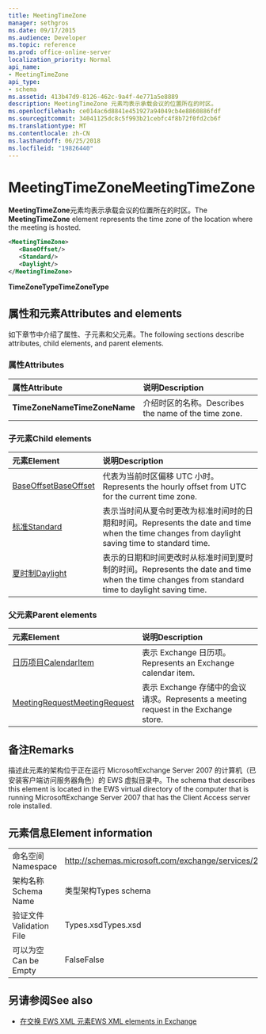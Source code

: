 ```yaml
---
title: MeetingTimeZone
manager: sethgros
ms.date: 09/17/2015
ms.audience: Developer
ms.topic: reference
ms.prod: office-online-server
localization_priority: Normal
api_name:
- MeetingTimeZone
api_type:
- schema
ms.assetid: 413b47d9-8126-462c-9a4f-4e771a5e8889
description: MeetingTimeZone 元素均表示承载会议的位置所在的时区。
ms.openlocfilehash: ce014ac6d8841e451927a94049cb4e8860886fdf
ms.sourcegitcommit: 34041125dc8c5f993b21cebfc4f8b72f0fd2cb6f
ms.translationtype: MT
ms.contentlocale: zh-CN
ms.lasthandoff: 06/25/2018
ms.locfileid: "19826440"
---
```

# <a name="meetingtimezone"></a><span data-ttu-id="11621-103">MeetingTimeZone</span><span class="sxs-lookup"><span data-stu-id="11621-103">MeetingTimeZone</span></span>

<span data-ttu-id="11621-104">**MeetingTimeZone**元素均表示承载会议的位置所在的时区。</span><span class="sxs-lookup"><span data-stu-id="11621-104">The **MeetingTimeZone** element represents the time zone of the location where the meeting is hosted.</span></span> 
  
```xml
<MeetingTimeZone>
   <BaseOffset/>
   <Standard/>
   <Daylight/>
</MeetingTimeZone>
```

 <span data-ttu-id="11621-105">**TimeZoneType**</span><span class="sxs-lookup"><span data-stu-id="11621-105">**TimeZoneType**</span></span>
## <a name="attributes-and-elements"></a><span data-ttu-id="11621-106">属性和元素</span><span class="sxs-lookup"><span data-stu-id="11621-106">Attributes and elements</span></span>

<span data-ttu-id="11621-107">如下章节中介绍了属性、子元素和父元素。</span><span class="sxs-lookup"><span data-stu-id="11621-107">The following sections describe attributes, child elements, and parent elements.</span></span>
  
### <a name="attributes"></a><span data-ttu-id="11621-108">属性</span><span class="sxs-lookup"><span data-stu-id="11621-108">Attributes</span></span>

|<span data-ttu-id="11621-109">**属性**</span><span class="sxs-lookup"><span data-stu-id="11621-109">**Attribute**</span></span>|<span data-ttu-id="11621-110">**说明**</span><span class="sxs-lookup"><span data-stu-id="11621-110">**Description**</span></span>|
|:-----|:-----|
|<span data-ttu-id="11621-111">**TimeZoneName**</span><span class="sxs-lookup"><span data-stu-id="11621-111">**TimeZoneName**</span></span> <br/> |<span data-ttu-id="11621-112">介绍时区的名称。</span><span class="sxs-lookup"><span data-stu-id="11621-112">Describes the name of the time zone.</span></span>  <br/> |
   
### <a name="child-elements"></a><span data-ttu-id="11621-113">子元素</span><span class="sxs-lookup"><span data-stu-id="11621-113">Child elements</span></span>

|<span data-ttu-id="11621-114">**元素**</span><span class="sxs-lookup"><span data-stu-id="11621-114">**Element**</span></span>|<span data-ttu-id="11621-115">**说明**</span><span class="sxs-lookup"><span data-stu-id="11621-115">**Description**</span></span>|
|:-----|:-----|
|[<span data-ttu-id="11621-116">BaseOffset</span><span class="sxs-lookup"><span data-stu-id="11621-116">BaseOffset</span></span>](baseoffset.md) <br/> |<span data-ttu-id="11621-117">代表为当前时区偏移 UTC 小时。</span><span class="sxs-lookup"><span data-stu-id="11621-117">Represents the hourly offset from UTC for the current time zone.</span></span>  <br/> |
|[<span data-ttu-id="11621-118">标准</span><span class="sxs-lookup"><span data-stu-id="11621-118">Standard</span></span>](standard.md) <br/> |<span data-ttu-id="11621-119">表示当时间从夏令时更改为标准时间时的日期和时间。</span><span class="sxs-lookup"><span data-stu-id="11621-119">Represents the date and time when the time changes from daylight saving time to standard time.</span></span>  <br/> |
|[<span data-ttu-id="11621-120">夏时制</span><span class="sxs-lookup"><span data-stu-id="11621-120">Daylight</span></span>](daylight.md) <br/> |<span data-ttu-id="11621-121">表示的日期和时间更改时从标准时间到夏时制的时间。</span><span class="sxs-lookup"><span data-stu-id="11621-121">Represents the date and time when the time changes from standard time to daylight saving time.</span></span>  <br/> |
   
### <a name="parent-elements"></a><span data-ttu-id="11621-122">父元素</span><span class="sxs-lookup"><span data-stu-id="11621-122">Parent elements</span></span>

|<span data-ttu-id="11621-123">**元素**</span><span class="sxs-lookup"><span data-stu-id="11621-123">**Element**</span></span>|<span data-ttu-id="11621-124">**说明**</span><span class="sxs-lookup"><span data-stu-id="11621-124">**Description**</span></span>|
|:-----|:-----|
|[<span data-ttu-id="11621-125">日历项目</span><span class="sxs-lookup"><span data-stu-id="11621-125">CalendarItem</span></span>](calendaritem.md) <br/> |<span data-ttu-id="11621-126">表示 Exchange 日历项。</span><span class="sxs-lookup"><span data-stu-id="11621-126">Represents an Exchange calendar item.</span></span>  <br/> |
|[<span data-ttu-id="11621-127">MeetingRequest</span><span class="sxs-lookup"><span data-stu-id="11621-127">MeetingRequest</span></span>](meetingrequest.md) <br/> |<span data-ttu-id="11621-128">表示 Exchange 存储中的会议请求。</span><span class="sxs-lookup"><span data-stu-id="11621-128">Represents a meeting request in the Exchange store.</span></span>  <br/> |
   
## <a name="remarks"></a><span data-ttu-id="11621-129">备注</span><span class="sxs-lookup"><span data-stu-id="11621-129">Remarks</span></span>

<span data-ttu-id="11621-130">描述此元素的架构位于正在运行 MicrosoftExchange Server 2007 的计算机（已安装客户端访问服务器角色）的 EWS 虚拟目录中。</span><span class="sxs-lookup"><span data-stu-id="11621-130">The schema that describes this element is located in the EWS virtual directory of the computer that is running MicrosoftExchange Server 2007 that has the Client Access server role installed.</span></span>
  
## <a name="element-information"></a><span data-ttu-id="11621-131">元素信息</span><span class="sxs-lookup"><span data-stu-id="11621-131">Element information</span></span>

|||
|:-----|:-----|
|<span data-ttu-id="11621-132">命名空间</span><span class="sxs-lookup"><span data-stu-id="11621-132">Namespace</span></span>  <br/> |http://schemas.microsoft.com/exchange/services/2006/types  <br/> |
|<span data-ttu-id="11621-133">架构名称</span><span class="sxs-lookup"><span data-stu-id="11621-133">Schema Name</span></span>  <br/> |<span data-ttu-id="11621-134">类型架构</span><span class="sxs-lookup"><span data-stu-id="11621-134">Types schema</span></span>  <br/> |
|<span data-ttu-id="11621-135">验证文件</span><span class="sxs-lookup"><span data-stu-id="11621-135">Validation File</span></span>  <br/> |<span data-ttu-id="11621-136">Types.xsd</span><span class="sxs-lookup"><span data-stu-id="11621-136">Types.xsd</span></span>  <br/> |
|<span data-ttu-id="11621-137">可以为空</span><span class="sxs-lookup"><span data-stu-id="11621-137">Can be Empty</span></span>  <br/> |<span data-ttu-id="11621-138">False</span><span class="sxs-lookup"><span data-stu-id="11621-138">False</span></span>  <br/> |
   
## <a name="see-also"></a><span data-ttu-id="11621-139">另请参阅</span><span class="sxs-lookup"><span data-stu-id="11621-139">See also</span></span>



- [<span data-ttu-id="11621-140">在交换 EWS XML 元素</span><span class="sxs-lookup"><span data-stu-id="11621-140">EWS XML elements in Exchange</span></span>](ews-xml-elements-in-exchange.md)

